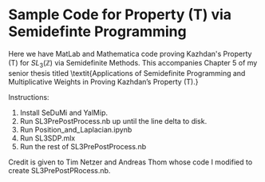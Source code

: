 # Sample Code for Property (T) via Semidefinte Programming
Here we have MatLab and Mathematica code proving Kazhdan's Property (T) for $SL_3(\mathbb{Z})$ via Semidefinite Methods. This accompanies Chapter 5 of my senior thesis titled \textit{Applications of Semidefinite Programming and Multiplicative Weights in Proving Kazhdan’s Property (T).}

Instructions:

1. Install SeDuMi and YalMip.
2. Run SL3PrePostProcess.nb up until the line delta to disk.
3. Run Position_and_Laplacian.ipynb
4. Run SL3SDP.mlx
5. Run the rest of SL3PrePostProcess.nb

Credit is given to Tim Netzer and Andreas Thom whose code I modified to create SL3PrePostPRocess.nb.

